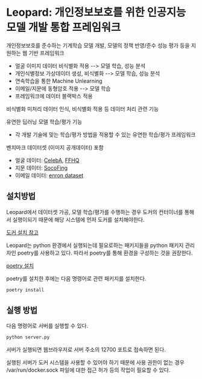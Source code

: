 # Leopard: 개인정보보호를 위한 인공지능 모델 개발 통합 프레임워크

개인정보보호를 준수하는 기계학습 모델 개발, 모델의 정책 반영/준수 성능 평가 등을 지원하는 웹 기반 프레임워크
  * 얼굴 이미지 데이터 비식별화 적용 --> 모델 학습, 성능 분석
  * 개인식별정보 가상데이터 생성, 비식별화 --> 모델 학습, 성능 분석
  * 연속학습을 통한 Machine Unlearning
  * 이메일/지문에 동형암호 적용 --> 모델 학습
  * 프레임워크에 데이터 블랙박스 적용

비식별화 미처리 데이터 인식, 비식별화 적용 등 데이터 처리 관련 기능

유연한 딥러닝 모델 학습/평가 기능
  * 각 개발 기술에 맞는 학습/평가 방법을 적용할 수 있는 유연한 학습/평가 프레임워크

벤치마크 데이터셋 (이미지 공개데이터) 포함
  * 얼굴 데이터: [CelebA](https://mmlab.ie.cuhk.edu.hk/projects/CelebA.html), [FFHQ](https://github.com/NVlabs/ffhq-dataset)
  * 지문 데이터: [SocoFing](https://www.kaggle.com/datasets/ruizgara/socofing)
  * 이메일 데이터: [enron dataset](https://github.com/MWiechmann/enron_spam_data)

## 설치방법

Leopard에서 데이터셋 가공, 모델 학습/평가를 수행하는 경우 도커의 컨터이너를 통해서 실행이되기 때문에 해당 시스템에 먼저 도커를 설치해야한다.

[도커 설치 참고](https://docs.docker.com/engine/install/)

Leopard는 python 환경에서 실행되는데 필요로하는 패키지들을 python 패키지 관리자인 poetry를 사용하고 있다. 따라서 poetry를 통해 환경을 구성하는 것을 권장한다.

[poetry 설치](https://python-poetry.org/docs/)

poetry를 설치한 후에는 다음 명령어로 관련 패키지를 설치한다.

```bash
poetry install
```

## 실행 방법

다음 명령어로 서버를 실행할 수 있다.

```bash
python server.py
```

서버가 실행되면 웹브라우저로 서버 주소의 12700 포트로 접속하면 된다.

실행된 서버가 도커 시스템을 사용할 수 있어야 하기 때문에 사용 권한이 없는 경우 /var/run/docker.sock 파일에 대한 접근 허가 등의 작업이 필요할 수 있다.
